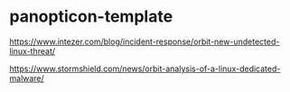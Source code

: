 # panopticon-template

https://www.intezer.com/blog/incident-response/orbit-new-undetected-linux-threat/

https://www.stormshield.com/news/orbit-analysis-of-a-linux-dedicated-malware/
